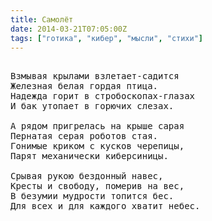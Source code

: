 ```yaml
---
title: Самолёт
date: 2014-03-21T07:05:00Z
tags: ["готика", "кибер", "мысли", "стихи"]
---
```


<pre>

Взмывая крылами взлетает-садится
Железная белая гордая птица.
Надежда горит в стробоскопах-глазах
И бак утопает в горючих слезах.

А рядом пригрелась на крыше сарая
Пернатая серая роботов стая.
Гонимые криком с кусков черепицы,
Парят механически киберсиницы.

Срывая рукою бездонный навес,
Кресты и свободу, померив на вес,
В безумии мудрости топится бес.
Для всех и для каждого хватит небес.

</pre>
